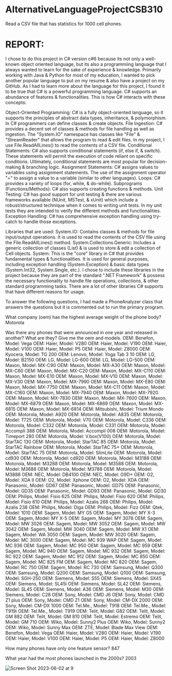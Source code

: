 # AlternativeLanguageProjectCSB310
Read a CSV file that has statistics for 1000 cell phones.

# REPORT: 

I chose to do this project in C# version c#6 because its not only a well-known object oriented language, but its also a programmiing language that I always wanted to learn for the sake of experience & knowledge. Primarily working with Java & Python for most of my education, I wanted to pick another popular language to put on my resume & also have a project on my GitHub. As I had to learn more about the language for this project, I found it to be true that C# is a powerful programming language. C# supports an abundance of features & functionalities. This is how C# interacts with these concepts:
  
Object-Oriented Programming: C# is a fully object-oriented language, so it supports the principles of abstract data types, inheritance, & polymorphism. In C# programmers can define classes & create objects. 
File Ingestion: C# provides a decent set of classes & methods for file handling as well as ingestion. The "System.IO" namespace has classes like "File" & "StreamReader" that allows the program to read & edit files. In my project, I use File.ReadAllLines() to read the contents of a CSV file.
Conditional Statements: C# also supports conditional statements (if, else if, & switch). These statements will permit the execution of code reliant on specific conditions. Ultimately, conditional statements are most popular for decision-making & branching logic.
Assignment Statements: C# assigns values to variables using assignment statements. The use of the assignment operator "=" to assign a value to a variable (similar to other languages).
Loops: C# provides a variety of loops (for, while, & do-while). 
Subprograms (Functions/Methods): C# also supports creating functions & methods. 
Unit Testing: C# has good support for unit testing & there are various frameworks available (NUnit, MSTest, & xUnit) which include a robust/structured technique when it comes to writing unit tests. In my unit tests they are intended to verify the different methods and functionalities.
Exception Handling: C# has comprehensive exception handling using try-catch to handle those exceptions. 

Libraries that are used: 
System.IO: Contains classes & methods for file input/output operations. It is used to read the contents of the CSV file using the File.ReadAllLines() method.
System.Collections.Generic: Includes a generic collection of classes (List<T>) & is used to store & edit a collection of Cell objects.
System: This is the "core" library in C# that provides fundamental types & functionalities. It is used for general purposes, including exception handling (System.Exception) & basic data types (System.Int32, System.Single, etc.).
I chose to include these libraries in the project because they are part of the standard ".NET Framework" & possess the necessary functionality to handle file operations, collections, & other standard programming tasks. There are a lot of other libraries C# supports that have different reasons for usage. 


To answer the following questions, I had made a PhoneAnalyzer class that answers the questions but it is commented out to run the primary program. 

What company (oem) has the highest average weight of the phone body? 
Motorola

Was there any phones that were announced in one year and released in another? What are they? Give me the oem and models.
OEM: Benefon, Model: Vega
OEM: Haier, Model: V280
OEM: Haier, Model: V190
OEM: Haier, Model: V100
OEM: Haier, Model: P5
OEM: Haier, Model: Z8000
OEM: Kyocera, Model: TG 200
OEM: Lenovo, Model: Yoga Tab 3 10
OEM: LG, Model: B2150
OEM: LG, Model: LG-600
OEM: LG, Model: LG-500
OEM: Maxon, Model: MX-C90
OEM: Maxon, Model: MX-A30
OEM: Maxon, Model: MX-C60
OEM: Maxon, Model: MX-C20
OEM: Maxon, Model: MX-C110
OEM: Maxon, Model: MX-E10
OEM: Maxon, Model: MX-V10
OEM: Maxon, Model: MX-V30
OEM: Maxon, Model: MX-7990
OEM: Maxon, Model: MX-E80
OEM: Maxon, Model: MX-7750
OEM: Maxon, Model: MX-C11
OEM: Maxon, Model: MX-C160
OEM: Maxon, Model: MX-7940
OEM: Maxon, Model: MX-7920
OEM: Maxon, Model: MX-7830
OEM: Maxon, Model: MX-7600
OEM: Maxon, Model: MX-6879
OEM: Maxon, Model: MX-6869
OEM: Maxon, Model: MX-6815
OEM: Maxon, Model: MX-6814
OEM: Mitsubishi, Model: Trium Mondo
OEM: Motorola, Model: A920
OEM: Motorola, Model: A835
OEM: Motorola, Model: T725
OEM: Motorola, Model: V70
OEM: Motorola, Model: C336
OEM: Motorola, Model: C332
OEM: Motorola, Model: C331
OEM: Motorola, Model: Accompli 388
OEM: Motorola, Model: Accompli 008
OEM: Motorola, Model: Timeport 280
OEM: Motorola, Model: V.box(V100)
OEM: Motorola, Model: StarTAC 130
OEM: Motorola, Model: StarTAC 85
OEM: Motorola, Model: StarTAC Rainbow
OEM: Motorola, Model: StarTAC 75+
OEM: Motorola, Model: StarTAC 75
OEM: Motorola, Model: SlimLite
OEM: Motorola, Model: cd930
OEM: Motorola, Model: cd920
OEM: Motorola, Model: M3188
OEM: Motorola, Model: M3288
OEM: Motorola, Model: M3588
OEM: Motorola, Model: M3688
OEM: Motorola, Model: M3788
OEM: Motorola, Model: M3888
OEM: NEC, Model: DB4100
OEM: NEC, Model: G9D+
OEM: O2, Model: XDA II
OEM: O2, Model: Xphone
OEM: O2, Model: XDA
OEM: Panasonic, Model: GD67
OEM: Panasonic, Model: GD75
OEM: Panasonic, Model: GD35
OEM: Panasonic, Model: GD93
OEM: Panasonic, Model: GD30
OEM: Philips, Model: Fisio 625
OEM: Philips, Model: Fisio 620
OEM: Philips, Model: Fisio 610
OEM: Philips, Model: Azalis 268
OEM: Philips, Model: Azalis 238
OEM: Philips, Model: Diga
OEM: Philips, Model: Fizz
OEM: Qtek, Model: 1010
OEM: Sagem, Model: MY G5
OEM: Sagem, Model: MY X-3
OEM: Sagem, Model: MY X-5
OEM: Sagem, Model: MY 3078
OEM: Sagem, Model: MW 3026
OEM: Sagem, Model: MW 3052
OEM: Sagem, Model: MW 3042
OEM: Sagem, Model: MW 3040
OEM: Sagem, Model: MW X1
OEM: Sagem, Model: WA 3050
OEM: Sagem, Model: MW 3020
OEM: Sagem, Model: MC 3000
OEM: Sagem, Model: MC 939 WAP
OEM: Sagem, Model: MC 936
OEM: Sagem, Model: MC 950
OEM: Sagem, Model: MC 959
OEM: Sagem, Model: MC 940
OEM: Sagem, Model: MC 932
OEM: Sagem, Model: RC 922
OEM: Sagem, Model: MC 912
OEM: Sagem, Model: MC 850
OEM: Sagem, Model: MC 825 FM
OEM: Sagem, Model: MC 820
OEM: Sagem, Model: RC 750
OEM: Sagem, Model: RC 730
OEM: Samsung, Model: Q300
OEM: Samsung, Model: Q200
OEM: Samsung, Model: Q100
OEM: Samsung, Model: SGH-250
OEM: Siemens, Model: S55
OEM: Siemens, Model: SX45
OEM: Siemens, Model: SL45i
OEM: Siemens, Model: SL42
OEM: Siemens, Model: SL45
OEM: Siemens, Model: A36
OEM: Siemens, Model: M30
OEM: Siemens, Model: C28
OEM: Sony, Model: CMD J6
OEM: Sony, Model: CMD Z1 plus
OEM: Sony, Model: CMD Z1
OEM: Sony, Model: CM-DX 2000
OEM: Sony, Model: CM-DX 1000
OEM: Tel.Me., Model: T918
OEM: Tel.Me., Model: T919i
OEM: Tel.Me., Model: T919
OEM: Telit, Model: G82
OEM: Telit, Model: GM 882
OEM: Telit, Model: GM 810
OEM: Telit, Model: Estremo
OEM: Telit, Model: GM 710
OEM: Wiko, Model: Sunny2 Plus
OEM: Wiko, Model: Sunny2
OEM: Wiko, Model: Sunny Max
OEM: ZTE, Model: Blade Max View
OEM: Benefon, Model: Vega
OEM: Haier, Model: V280
OEM: Haier, Model: V190
OEM: Haier, Model: V100
OEM: Haier, Model: P5
OEM: Haier, Model: Z8000

How many phones have only one feature sensor? 847

What year had the most phones launched in the 2000s? 2003

![Screen Shot 2023-06-02 at 9](Screen%20Shot%202023-06-02%20at%209.03.04%20PM.png)